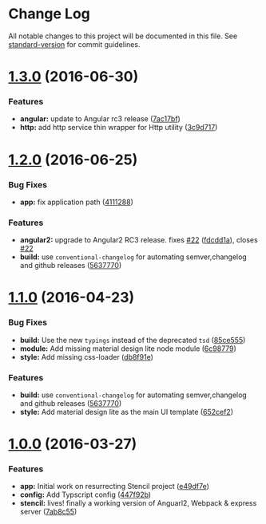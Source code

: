 # Change Log

All notable changes to this project will be documented in this file. See [standard-version](https://github.com/conventional-changelog/standard-version) for commit guidelines.

<a name="1.3.0"></a>
# [1.3.0](https://github.com/rixrix/stencil/compare/v1.2.0...v1.3.0) (2016-06-30)


### Features

* **angular:** update to Angular rc3 release ([7ac17bf](https://github.com/rixrix/stencil/commit/7ac17bf))
* **http:** add http service thin wrapper for Http utility ([3c9d717](https://github.com/rixrix/stencil/commit/3c9d717))



<a name="1.2.0"></a>
# [1.2.0](https://github.com/rixrix/stencil/compare/v1.1.0...v1.2.0) (2016-06-25)


### Bug Fixes

* **app:** fix application path ([4111288](https://github.com/rixrix/stencil/commit/4111288))


### Features

* **angular2:** upgrade to Angular2 RC3 release. fixes [#22](https://github.com/rixrix/stencil/issues/22) ([fdcdd1a](https://github.com/rixrix/stencil/commit/fdcdd1a)), closes [#22](https://github.com/rixrix/stencil/issues/22)
* **build:** use `conventional-changelog` for automating semver,changelog and github releases ([5637770](https://github.com/rixrix/stencil/commit/5637770))



<a name="1.1.0"></a>
# [1.1.0](https://github.com/rixrix/stencil/compare/1.0.0...v1.1.0) (2016-04-23)


### Bug Fixes

* **build:** Use the new `typings` instead of the deprecated `tsd` ([85ce555](https://github.com/rixrix/stencil/commit/85ce555))
* **module:** Add missing material design lite node module ([6c98779](https://github.com/rixrix/stencil/commit/6c98779))
* **style:** Add missing css-loader ([db8f91e](https://github.com/rixrix/stencil/commit/db8f91e))

### Features

* **build:** use `conventional-changelog` for automating semver,changelog and github releases ([5637770](https://github.com/rixrix/stencil/commit/5637770))
* **style:** Add material design lite as the main UI template ([652cef2](https://github.com/rixrix/stencil/commit/652cef2))



<a name="1.0.0"></a>
# [1.0.0](https://github.com/rixrix/stencil/compare/0.1.1...v1.0.0) (2016-03-27)


### Features

* **app:** Initial work on resurrecting Stencil project ([e49df7e](https://github.com/rixrix/stencil/commit/e49df7e))
* **config:** Add Typscript config ([447f92b](https://github.com/rixrix/stencil/commit/447f92b))
* **stencil:** lives! finally a working version of Anguarl2, Webpack & express server ([7ab8c55](https://github.com/rixrix/stencil/commit/7ab8c55))
